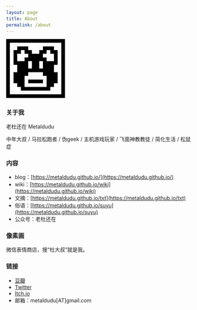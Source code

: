 ```yaml
---
layout: page
title: About
permalink: /about
---
```


![LOGO](/image/logo.jpg)

### 关于我

老杜还在 Metaldudu

中年大叔 / 马拉松跑者 / 伪geek / 主机游戏玩家 / 飞面神教教徒 / 简化生活 / 松鼠症

### 内容

- blog：[https://metaldudu.github.io/](https://metaldudu.github.io/)
- wiki：[https://metaldudu.github.io/wiki](https://metaldudu.github.io/wiki)
- 文摘：[https://metaldudu.github.io/txt](https://metaldudu.github.io/txt)
- 俗语：[https://metaldudu.github.io/suyu](https://metaldudu.github.io/suyu)
- 公众号：老杜还在

### 像素画

微信表情商店，搜“杜大叔”就是我。

### 链接

- [豆瓣](https://www.douban.com/people/metaldudu/)
- [Twitter](https://twitter.com/metaldudu)
- [Itch.io](https://metaldudu.itch.io/)
- 邮箱：metaldudu[AT]gmail.com
